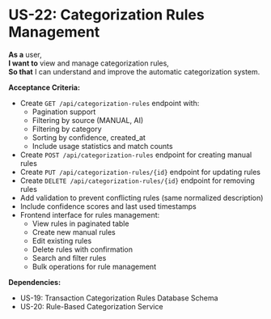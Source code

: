 # US-22: Categorization Rules Management

**As a** user,  
**I want to** view and manage categorization rules,  
**So that** I can understand and improve the automatic categorization system.

**Acceptance Criteria:**

- Create `GET /api/categorization-rules` endpoint with:
  - Pagination support
  - Filtering by source (MANUAL, AI)
  - Filtering by category
  - Sorting by confidence, created_at
  - Include usage statistics and match counts
- Create `POST /api/categorization-rules` endpoint for creating manual rules
- Create `PUT /api/categorization-rules/{id}` endpoint for updating rules
- Create `DELETE /api/categorization-rules/{id}` endpoint for removing rules
- Add validation to prevent conflicting rules (same normalized description)
- Include confidence scores and last used timestamps
- Frontend interface for rules management:
  - View rules in paginated table
  - Create new manual rules
  - Edit existing rules
  - Delete rules with confirmation
  - Search and filter rules
  - Bulk operations for rule management

**Dependencies:**

- US-19: Transaction Categorization Rules Database Schema
- US-20: Rule-Based Categorization Service 